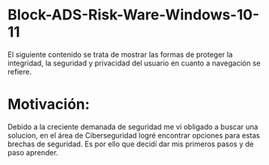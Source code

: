 #            Block-ADS-Risk-Ware-Windows-10-11

El siguiente contenido se trata de mostrar las formas de proteger la integridad, la seguridad y privacidad del usuario en cuanto a navegación se refiere.




#           Motivación:

Debido a la creciente demanada de seguridad me vi obligado a buscar una solucion, en el área de Ciberseguridad logré encontrar opciones para estas brechas de seguridad.
Es por ello que decidí dar mis primeros pasos y de paso aprender.
